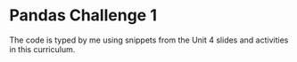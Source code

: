 # Pandas Challenge 1
The code is typed by me using snippets from the Unit 4 slides and activities in this curriculum.